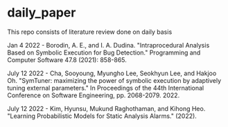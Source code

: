 # daily_paper
This repo consists of literature review done on daily basis


Jan 4 2022 - Borodin, A. E., and I. A. Dudina. "Intraprocedural Analysis Based on Symbolic Execution for Bug Detection." Programming and Computer Software 47.8 (2021): 858-865.

July 12 2022 - Cha, Sooyoung, Myungho Lee, Seokhyun Lee, and Hakjoo Oh. "SymTuner: maximizing the power of symbolic execution by adaptively tuning external parameters." In Proceedings of the 44th International Conference on Software Engineering, pp. 2068-2079. 2022.

July 12 2022 - Kim, Hyunsu, Mukund Raghothaman, and Kihong Heo. "Learning Probabilistic Models for Static Analysis Alarms." (2022).
